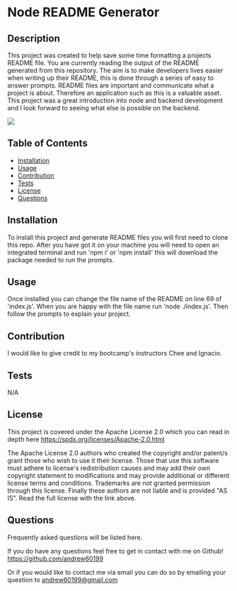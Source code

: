 # Node README Generator

## Description

This project was created to help save some time formatting a projects README file. You are currently reading the output of the README generated from this repository. The aim is to make developers lives easier when writing up their README, this is done through a series of easy to answer prompts. README files are important and communicate what a project is about. Therefore an application such as this is a valuable asset. This project was a great introduction into node and backend development and I look forward to seeing what else is possible on the backend. 

<img src="https://img.shields.io/badge/licence-Apache%20License%202.0-blue">

## Table of Contents

- [Installation](#installation)
- [Usage](#usage)
- [Contribution](#contribution)
- [Tests](#tests)
- [License](#license)
- [Questions](#questions)

## Installation

To install this project and generate README files you will first need to clone this repo. After you have got it on your machine you will need to open an integrated terminal and run 'npm i' or 'npm install' this will download the package needed to run the prompts.  

## Usage

Once installed you can change the file name of the README on line 69 of 'index.js'. When you are happy with the file name run 'node ./index.js'. Then follow the prompts to explain your project.  

## Contribution

I would like to give credit to my bootcamp's instructors Chee and Ignacio.

## Tests

N/A

## License

This project is covered under the Apache License 2.0 which you can read in depth here https://spdx.org/licenses/Apache-2.0.html
    
The Apache License 2.0 authors who created the copyright and/or patent/s grant those who wish to use it their license. Those that use this software must adhere to license's redistribution causes and may add their own copyright statement to modifications and may provide additional or different license terms and conditions. Trademarks are not granted permission through this license. Finally these authors are not liable and is provided "AS IS". Read the full license with the link above.

## Questions

Frequently asked questions will be listed here. 

If you do have any questions feel free to get in contact with me on Github! https://github.com/andrew60199

Or if you would like to contact me via email you can do so by emailing your question to andrew60199@gmail.com
